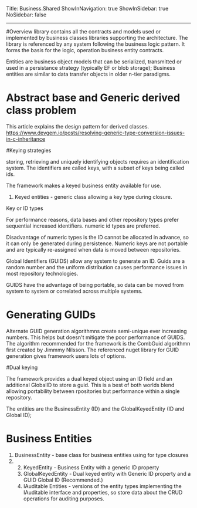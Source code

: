 ﻿Title: Business.Shared
ShowInNavigation: true
ShowInSidebar: true
NoSidebar: false

---
#Overview
library contains all the contracts and models used or implemented by business classes libraries supporting the architecture.
The library is referenced by any system following the business logic pattern.
It forms the basis for the logic, operation business entity contracts.

Entities are business object models that can be serialized, transmitted or used in a persistance strategy (typically EF or blob storage);
Business entities are similar to data transfer objects in older n-tier paradigms.

# Abstract base and Generic derived class problem
This article explains the design pattern for derived classes.
https://www.devgem.io/posts/resolving-generic-type-conversion-issues-in-c-inheritance


#Keying strategies

storing, retrieving and uniquely identifying objects requires an identification system. The identifiers are called keys, with a subset of keys being called ids.

The framework makes a keyed business entity available for use.

1. Keyed entities - generic class allowing a key type during closure.

Key or ID types

For performance reasons, data bases and other repository types prefer sequential increased identifiers. numeric id types are preferred.

Disadvantage of numeric types is the ID cannot be allocated in advance, so it can only be generated during persistence. Numeric keys are not portable and are typically re-assigned when data is moved between repositories.

Global Identifiers (GUIDS) allow any system to generate an ID. Guids are a random number and the uniform distribution causes performance issues in most repository technologies.

GUIDS have the advantage of being portable, so data can be moved from system to system or correlated across multiple systems.

# Generating GUIDs
Alternate GUID generation algorithmns create semi-unique ever increasing numbers. This helps but doesn't mitigate the poor performance of GUIDS.
The algorithm recommended for the framework is the CombGuid algorithmn first created by Jimmmy Nilsson. The referenced nuget library for GUID generation gives framework users lots of options.

#Dual keying

The framework provides a dual keyed object using an ID field and an additional GlobalID to store a guid. This is a best of both worlds blend allowing portability between rpositories but performance within a single repository.

The entities are the BusinessEntity (ID) and the GlobalKeyedEntity (ID and Global ID);



# Business Entities

1. BusinessEntity - base class for business entities using for type closures
1. 2. KeyedEntity - Business Entity with a generic ID property
	1. GlobalKeyedEntity - Dual keyed entity with Generic ID property and a GUID Global ID (Recommended.)
	1. IAuditable Entities - versions of the entity types implementing the IAuditable interface and properties, so store data about the CRUD operations for auditing purposes.
